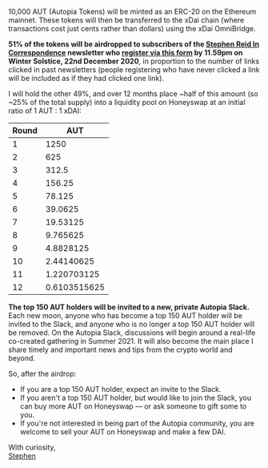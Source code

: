 10,000 AUT (Autopia Tokens) will be minted as an ERC-20 on the Ethereum mainnet. These tokens will then be transferred to the xDai chain (where transactions cost just cents rather than dollars) using the xDai OmniBridge.

**51% of the tokens will be airdropped to subscribers of the [Stephen Reid In Correspondence](http://stephenreid.substack.com/) newsletter who [register via this form](https://docs.google.com/forms/d/e/1FAIpQLSfUnLxvkMhjsV8TsV_meH2gHdleT2HrRQL_SlVFkHxGfFKdoA/viewform) by 11.59pm on Winter Solstice, 22nd December 2020**, in proportion to the number of links clicked in past newsletters (people registering who have never clicked a link will be included as if they had clicked one link).

I will hold the other 49%, and over 12 months place ~half of this amount (so ~25% of the total supply) into a liquidity pool on Honeyswap at an initial ratio of 1 AUT : 1 xDAI:

<table class="table table-condensed">
<thead>
<tr>
<th>Round</th>
<th>AUT</th>
</tr>
</thead>
<tr><td>1</td><td>1250</td></tr>
<tr><td>2</td><td>625</td></tr>
<tr><td>3</td><td>312.5</td></tr>
<tr><td>4</td><td>156.25</td></tr>
<tr><td>5</td><td>78.125</td></tr>
<tr><td>6</td><td>39.0625</td></tr>
<tr><td>7</td><td>19.53125</td></tr>
<tr><td>8</td><td>9.765625</td></tr>
<tr><td>9</td><td>4.8828125</td></tr>
<tr><td>10</td><td>2.44140625</td></tr>
<tr><td>11</td><td>1.220703125</td></tr>
<tr><td>12</td><td>0.6103515625</td></tr>
</table>

<strong>The top 150 AUT holders will be invited to a new, private Autopia Slack.</strong> Each new moon, anyone who has become a top 150 AUT holder will be invited to the Slack, and anyone who is no longer a top 150 AUT holder will be removed. On the Autopia Slack, discussions will begin around a real-life co-created gathering in Summer 2021. It will also become the main place I share timely and important news and tips from the crypto world and beyond.

So, after the airdrop:

* If you are a top 150 AUT holder, expect an invite to the Slack.
* If you aren't a top 150 AUT holder, but would like to join the Slack, you can buy more AUT on Honeyswap — or ask someone to gift some to you.
* If you're not interested in being part of the Autopia community, you are welcome to sell your AUT on Honeyswap and make a few DAI.

With curiosity,<br />
[Stephen](https://stephenreid.net)

